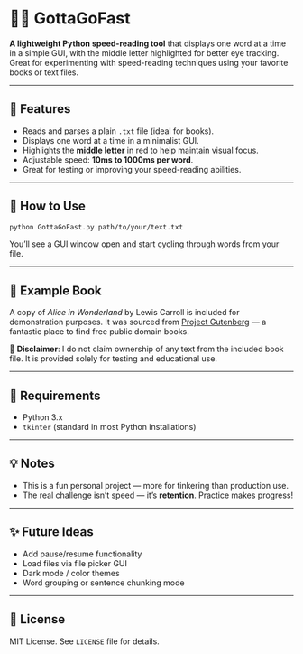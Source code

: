 # 🏃‍♂️ GottaGoFast

**A lightweight Python speed-reading tool** that displays one word at a time in a simple GUI, with the middle letter highlighted for better eye tracking. Great for experimenting with speed-reading techniques using your favorite books or text files.

---

## 🚀 Features

- Reads and parses a plain `.txt` file (ideal for books).
- Displays one word at a time in a minimalist GUI.
- Highlights the **middle letter** in red to help maintain visual focus.
- Adjustable speed: **10ms to 1000ms per word**.
- Great for testing or improving your speed-reading abilities.

---

## 📆 How to Use

```bash
python GottaGoFast.py path/to/your/text.txt
```

You’ll see a GUI window open and start cycling through words from your file.

---

## 📘 Example Book

A copy of *Alice in Wonderland* by Lewis Carroll is included for demonstration purposes. It was sourced from [Project Gutenberg](https://www.gutenberg.org/) — a fantastic place to find free public domain books.

📌 **Disclaimer**: I do not claim ownership of any text from the included book file. It is provided solely for testing and educational use.

---

## 💠 Requirements

- Python 3.x
- `tkinter` (standard in most Python installations)

---

## 💡 Notes

- This is a fun personal project — more for tinkering than production use.
- The real challenge isn’t speed — it’s **retention**. Practice makes progress!

---

## ✨ Future Ideas

- Add pause/resume functionality
- Load files via file picker GUI
- Dark mode / color themes
- Word grouping or sentence chunking mode

---

## 📄 License

MIT License. See `LICENSE` file for details.


